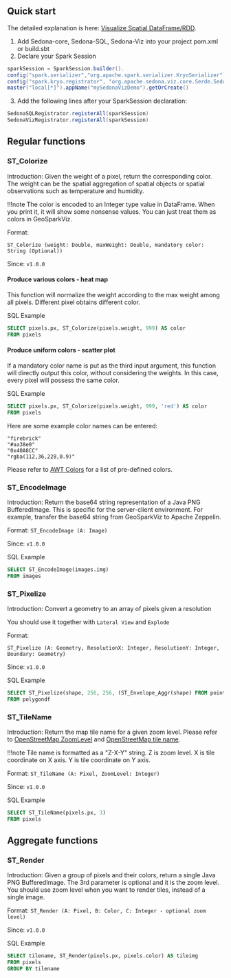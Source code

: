 <!--
 Licensed to the Apache Software Foundation (ASF) under one
 or more contributor license agreements.  See the NOTICE file
 distributed with this work for additional information
 regarding copyright ownership.  The ASF licenses this file
 to you under the Apache License, Version 2.0 (the
 "License"); you may not use this file except in compliance
 with the License.  You may obtain a copy of the License at

   http://www.apache.org/licenses/LICENSE-2.0

 Unless required by applicable law or agreed to in writing,
 software distributed under the License is distributed on an
 "AS IS" BASIS, WITHOUT WARRANTIES OR CONDITIONS OF ANY
 KIND, either express or implied.  See the License for the
 specific language governing permissions and limitations
 under the License.
 -->

## Quick start

The detailed explanation is here: [Visualize Spatial DataFrame/RDD](../../tutorial/viz.md).

1. Add Sedona-core, Sedona-SQL, Sedona-Viz into your project pom.xml or build.sbt
2. Declare your Spark Session

```scala
sparkSession = SparkSession.builder().
config("spark.serializer","org.apache.spark.serializer.KryoSerializer").
config("spark.kryo.registrator", "org.apache.sedona.viz.core.Serde.SedonaVizKryoRegistrator").
master("local[*]").appName("mySedonaVizDemo").getOrCreate()
```

3. Add the following lines after your SparkSession declaration:

```scala
SedonaSQLRegistrator.registerAll(sparkSession)
SedonaVizRegistrator.registerAll(sparkSession)
```

## Regular functions

### ST_Colorize

Introduction: Given the weight of a pixel, return the corresponding color. The weight can be the spatial aggregation of spatial objects or spatial observations such as temperature and humidity.

!!!note
	The color is encoded to an Integer type value in DataFrame. When you print it, it will show some nonsense values. You can just treat them as colors in GeoSparkViz.

Format:

```
ST_Colorize (weight: Double, maxWeight: Double, mandatory color: String (Optional))
```

Since: `v1.0.0`

#### Produce various colors - heat map

This function will normalize the weight according to the max weight among all pixels. Different pixel obtains different color.

SQL Example

```sql
SELECT pixels.px, ST_Colorize(pixels.weight, 999) AS color
FROM pixels
```

#### Produce uniform colors - scatter plot

If a mandatory color name is put as the third input argument, this function will directly output this color, without considering the weights. In this case, every pixel will possess the same color.

SQL Example

```sql
SELECT pixels.px, ST_Colorize(pixels.weight, 999, 'red') AS color
FROM pixels
```

Here are some example color names can be entered:

```
"firebrick"
"#aa38e0"
"0x40A8CC"
"rgba(112,36,228,0.9)"
```

Please refer to [AWT Colors](https://static.javadoc.io/org.beryx/awt-color-factory/1.0.0/org/beryx/awt/color/ColorFactory.html) for a list of pre-defined colors.

### ST_EncodeImage

Introduction: Return the base64 string representation of a Java PNG BufferedImage. This is specific for the server-client environment. For example, transfer the base64 string from GeoSparkViz to Apache Zeppelin.

Format: `ST_EncodeImage (A: Image)`

Since: `v1.0.0`

SQL Example

```sql
SELECT ST_EncodeImage(images.img)
FROM images
```

### ST_Pixelize

Introduction: Convert a geometry to an array of pixels given a resolution

You should use it together with `Lateral View` and `Explode`

Format:

```
ST_Pixelize (A: Geometry, ResolutionX: Integer, ResolutionY: Integer, Boundary: Geometry)
```

Since: `v1.0.0`

SQL Example

```sql
SELECT ST_Pixelize(shape, 256, 256, (ST_Envelope_Aggr(shape) FROM pointtable))
FROM polygondf
```

### ST_TileName

Introduction: Return the map tile name for a given zoom level. Please refer to [OpenStreetMap ZoomLevel](http://wiki.openstreetmap.org/wiki/Zoom_levels) and [OpenStreetMap tile name](https://wiki.openstreetmap.org/wiki/Slippy_map_tilenames).

!!!note
	Tile name is formatted as a "Z-X-Y" string. Z is zoom level. X is tile coordinate on X axis. Y is tile coordinate on Y axis.

Format: `ST_TileName (A: Pixel, ZoomLevel: Integer)`

Since: `v1.0.0`

SQL Example

```sql
SELECT ST_TileName(pixels.px, 3)
FROM pixels
```

## Aggregate functions

### ST_Render

Introduction: Given a group of pixels and their colors, return a single Java PNG BufferedImage. The 3rd parameter is optional and it is the zoom level. You should use zoom level when you want to render tiles, instead of a single image.

Format: `ST_Render (A: Pixel, B: Color, C: Integer - optional zoom level)`

Since: `v1.0.0`

SQL Example

```sql
SELECT tilename, ST_Render(pixels.px, pixels.color) AS tileimg
FROM pixels
GROUP BY tilename
```
